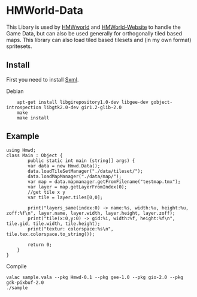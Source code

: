 HMWorld-Data
=========

This Libary is used by [HMWworld](https://github.com/JumpLink/HMWorld) and [HMWorld-Website](https://github.com/JumpLink/HMWorld-Website) to handle the Game Data, but can also be used generally for orthogonally tiled based maps.
This library can also load tiled based tilesets and (in my own format) spritesets.

Install
-------

First you need to install [Sxml](https://github.com/JumpLink/simple-xml-reader-vala).

Debian

        apt-get install libgirepository1.0-dev libgee-dev gobject-introspection libgtk2.0-dev gir1.2-glib-2.0
        make
        make install
        
Example
-------

```vala
using Hmwd;
class Main : Object {
        public static int main (string[] args) {
		var data = new Hmwd.Data();
		data.loadTileSetManager("./data/tileset/");
		data.loadMapManager("./data/map/");
		var map = data.mapmanager.getFromFilename("testmap.tmx");
		var layer = map.getLayerFromIndex(0);
		//get tile x y
		var tile = layer.tiles[0,0];

		print("layers_same(index:0) -> name:%s, width:%u, height:%u, zoff:%f\n", layer.name, layer.width, layer.height, layer.zoff);
		print("tile(x:0,y:0) -> gid:%i, width:%f, height:%f\n", tile.gid, tile.width, tile.height);
		print("textur: colorspace:%s\n", tile.tex.colorspace.to_string());
		
		return 0;
	}
}
```

Compile

	valac sample.vala --pkg Hmwd-0.1 --pkg gee-1.0 --pkg gio-2.0 --pkg gdk-pixbuf-2.0
	./sample